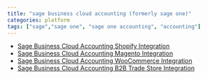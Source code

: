 ```yaml
---
title: "sage business cloud accounting (formerly sage one)"
categories: platform
tags: ["sage","sage one", "sage one accounting", "accounting"]
---
```

- [Sage Business Cloud Accounting Shopify Integration](/integrations/sage-one-shopify/ "Sage Business Cloud Accounting (formerly Sage One) Shopify Integration")
- [Sage Business Cloud Accounting Magento Integration](/integrations/sage-one-magento/ "Sage Business Cloud Accounting (formerly Sage One) Magento Integration")
- [Sage Business Cloud Accounting WooCommerce Integration](/integrations/sage-one-woocommerce/ "Sage Business Cloud Accounting (formerly Sage One) WooCommerce Integration")
- [Sage Business Cloud Accounting B2B Trade Store Integration](/integrations/sage-one-b2b-trade-store/ "Sage Business Cloud Accounting (formerly Sage One) B2B Trade Store Integration")